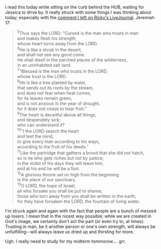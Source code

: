 I read this today while sitting on the curb behind the HUB, waiting for Jessica to drive by.  It really struck with some things I was thinking about today; especially with the <a href="http://www.livejournal.com/users/sexsipinoy/9872.html?thread=11152#t11152">comment I left on Ricky's LiveJournal</a>.
Jeremiah 17:</p><blockquote><p><sup>5</sup>Thus says the LORD:
"Cursed is the man who trusts in man<br />
   and makes flesh his strength,<br />
   whose heart turns away from the LORD.<br />
<sup>6</sup>He is like a shrub in the desert,<br />
   and shall not see any good come.<br />
He shall dwell in the parched places of the wilderness,<br />
   in an uninhabited salt land.<br />
<sup>7</sup>"Blessed is the man who trusts in the LORD,<br />
   whose trust is the LORD.<br />
<sup>8</sup>He is like a tree planted by water,<br />
   that sends out its roots by the stream,<br />
and does not fear when heat comes,<br />
   for its leaves remain green,<br />
and is not anxious in the year of drought,<br />
   for it does not cease to bear fruit."<br />
<sup>9</sup>The heart is deceitful above all things,<br />
   and desperately sick;<br />
   who can understand it?<br />
<sup>10</sup>"I the LORD search the heart<br />
   and test the mind,<br />
to give every man according to his ways,<br />
   according to the fruit of his deeds."<br />
<sup>11</sup>Like the partridge that gathers a brood that she did not hatch,<br />
   so is he who gets riches but not by justice;<br />
in the midst of his days they will leave him,<br />
   and at his end he will be a fool.<br />
<sup>12</sup>A glorious throne set on high from the beginning<br />
   is the place of our sanctuary.<br />
<sup>13</sup>O LORD, the hope of Israel,<br />
   all who forsake you shall be put to shame;<br />
those who turn away from you shall be written in the earth,<br />
   for they have forsaken the LORD, the fountain of living water.</p></blockquote><p>I'm struck again and again with the fact that people are a bunch of messed up losers.  I mean that in the nicest way possible; while we are created in God's image, we certainly don't act the part (or even try to, at times).  Trusting in man, be it another person or one's own strength, will always be unfulfilling--will always leave us dried up and thirsting for more.

Ugh.  I really need to study for my midterm tommorow.... grr.